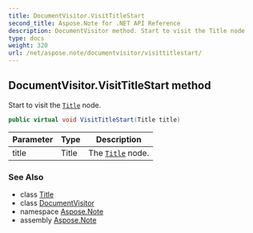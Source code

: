 ```yaml
---
title: DocumentVisitor.VisitTitleStart
second_title: Aspose.Note for .NET API Reference
description: DocumentVisitor method. Start to visit the Title node
type: docs
weight: 320
url: /net/aspose.note/documentvisitor/visittitlestart/
---
```

## DocumentVisitor.VisitTitleStart method

Start to visit the [`Title`](../../title/) node.

```csharp
public virtual void VisitTitleStart(Title title)
```

| Parameter | Type | Description |
| --- | --- | --- |
| title | Title | The [`Title`](../../title/) node. |

### See Also

* class [Title](../../title/)
* class [DocumentVisitor](../)
* namespace [Aspose.Note](../../documentvisitor/)
* assembly [Aspose.Note](../../../)


